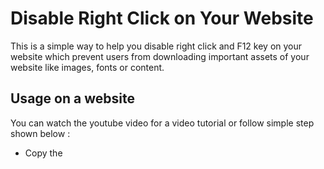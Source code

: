 # Disable Right Click on Your Website
This is a simple way to help you disable right click and F12 key on your website which prevent users from downloading important assets of your website like images, fonts or content.

## Usage on a website
You can watch the youtube video for a video tutorial or follow simple step shown below : 
* Copy the <script> part of the [HTML](index.html) and paste it just before the </head> tag of your website.


## Usage on a Wordpress Site.
You can watch the youtube video for a video tutorial or follow simple steps shown below : 
* Copy the <script> part of the [HTML](index.html)
* Go to your wordpress dashboard.
* Navigate to Appearance > Theme Editor. This will open up default theme editor of your current theme with all the files.
* Search for the header.php file from the list of files and open it.
* Now find the </head> tag and paste the code that you copied form the repository.
* Save the changes and you are good to go (If your server has cache management plguin, please do not forget to clear cache after making these changes).

